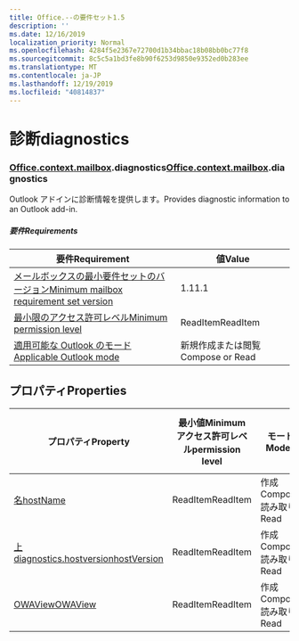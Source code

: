 ```yaml
---
title: Office.--の要件セット1.5
description: ''
ms.date: 12/16/2019
localization_priority: Normal
ms.openlocfilehash: 4284f5e2367e72700d1b34bbac18b08bb0bc77f8
ms.sourcegitcommit: 8c5c5a1bd3fe8b90f6253d9850e9352ed0b283ee
ms.translationtype: MT
ms.contentlocale: ja-JP
ms.lasthandoff: 12/19/2019
ms.locfileid: "40814837"
---
```

# <a name="diagnostics"></a><span data-ttu-id="15bdb-102">診断</span><span class="sxs-lookup"><span data-stu-id="15bdb-102">diagnostics</span></span>

### <a name="officeofficemdcontextofficecontextmdmailboxofficecontextmailboxmddiagnostics"></a><span data-ttu-id="15bdb-103">[Office](office.md)[.context](office.context.md)[.mailbox](office.context.mailbox.md).diagnostics</span><span class="sxs-lookup"><span data-stu-id="15bdb-103">[Office](office.md)[.context](office.context.md)[.mailbox](office.context.mailbox.md).diagnostics</span></span>

<span data-ttu-id="15bdb-104">Outlook アドインに診断情報を提供します。</span><span class="sxs-lookup"><span data-stu-id="15bdb-104">Provides diagnostic information to an Outlook add-in.</span></span>

##### <a name="requirements"></a><span data-ttu-id="15bdb-105">要件</span><span class="sxs-lookup"><span data-stu-id="15bdb-105">Requirements</span></span>

|<span data-ttu-id="15bdb-106">要件</span><span class="sxs-lookup"><span data-stu-id="15bdb-106">Requirement</span></span>| <span data-ttu-id="15bdb-107">値</span><span class="sxs-lookup"><span data-stu-id="15bdb-107">Value</span></span>|
|---|---|
|[<span data-ttu-id="15bdb-108">メールボックスの最小要件セットのバージョン</span><span class="sxs-lookup"><span data-stu-id="15bdb-108">Minimum mailbox requirement set version</span></span>](../../requirement-sets/outlook-api-requirement-sets.md)| <span data-ttu-id="15bdb-109">1.1</span><span class="sxs-lookup"><span data-stu-id="15bdb-109">1.1</span></span>|
|[<span data-ttu-id="15bdb-110">最小限のアクセス許可レベル</span><span class="sxs-lookup"><span data-stu-id="15bdb-110">Minimum permission level</span></span>](/outlook/add-ins/understanding-outlook-add-in-permissions)| <span data-ttu-id="15bdb-111">ReadItem</span><span class="sxs-lookup"><span data-stu-id="15bdb-111">ReadItem</span></span>|
|[<span data-ttu-id="15bdb-112">適用可能な Outlook のモード</span><span class="sxs-lookup"><span data-stu-id="15bdb-112">Applicable Outlook mode</span></span>](/outlook/add-ins/#extension-points)| <span data-ttu-id="15bdb-113">新規作成または閲覧</span><span class="sxs-lookup"><span data-stu-id="15bdb-113">Compose or Read</span></span>|

## <a name="properties"></a><span data-ttu-id="15bdb-114">プロパティ</span><span class="sxs-lookup"><span data-stu-id="15bdb-114">Properties</span></span>

| <span data-ttu-id="15bdb-115">プロパティ</span><span class="sxs-lookup"><span data-stu-id="15bdb-115">Property</span></span> | <span data-ttu-id="15bdb-116">最小値</span><span class="sxs-lookup"><span data-stu-id="15bdb-116">Minimum</span></span><br><span data-ttu-id="15bdb-117">アクセス許可レベル</span><span class="sxs-lookup"><span data-stu-id="15bdb-117">permission level</span></span> | <span data-ttu-id="15bdb-118">モード</span><span class="sxs-lookup"><span data-stu-id="15bdb-118">Modes</span></span> | <span data-ttu-id="15bdb-119">戻り値の種類</span><span class="sxs-lookup"><span data-stu-id="15bdb-119">Return type</span></span> | <span data-ttu-id="15bdb-120">最小値</span><span class="sxs-lookup"><span data-stu-id="15bdb-120">Minimum</span></span><br><span data-ttu-id="15bdb-121">要件セット</span><span class="sxs-lookup"><span data-stu-id="15bdb-121">requirement set</span></span> |
|---|---|---|---|:---:|
| [<span data-ttu-id="15bdb-122">名</span><span class="sxs-lookup"><span data-stu-id="15bdb-122">hostName</span></span>](/javascript/api/outlook/office.diagnostics?view=outlook-js-1.5#hostname) | <span data-ttu-id="15bdb-123">ReadItem</span><span class="sxs-lookup"><span data-stu-id="15bdb-123">ReadItem</span></span> | <span data-ttu-id="15bdb-124">作成</span><span class="sxs-lookup"><span data-stu-id="15bdb-124">Compose</span></span><br><span data-ttu-id="15bdb-125">読み取り</span><span class="sxs-lookup"><span data-stu-id="15bdb-125">Read</span></span> | <span data-ttu-id="15bdb-126">String</span><span class="sxs-lookup"><span data-stu-id="15bdb-126">String</span></span> | [<span data-ttu-id="15bdb-127">1.1</span><span class="sxs-lookup"><span data-stu-id="15bdb-127">1.1</span></span>](../requirement-set-1.1/outlook-requirement-set-1.1.md) |
| [<span data-ttu-id="15bdb-128">上 diagnostics.hostversion</span><span class="sxs-lookup"><span data-stu-id="15bdb-128">hostVersion</span></span>](/javascript/api/outlook/office.diagnostics?view=outlook-js-1.5#hostversion) | <span data-ttu-id="15bdb-129">ReadItem</span><span class="sxs-lookup"><span data-stu-id="15bdb-129">ReadItem</span></span> | <span data-ttu-id="15bdb-130">作成</span><span class="sxs-lookup"><span data-stu-id="15bdb-130">Compose</span></span><br><span data-ttu-id="15bdb-131">読み取り</span><span class="sxs-lookup"><span data-stu-id="15bdb-131">Read</span></span> | <span data-ttu-id="15bdb-132">String</span><span class="sxs-lookup"><span data-stu-id="15bdb-132">String</span></span> | [<span data-ttu-id="15bdb-133">1.1</span><span class="sxs-lookup"><span data-stu-id="15bdb-133">1.1</span></span>](../requirement-set-1.1/outlook-requirement-set-1.1.md) |
| [<span data-ttu-id="15bdb-134">OWAView</span><span class="sxs-lookup"><span data-stu-id="15bdb-134">OWAView</span></span>](/javascript/api/outlook/office.diagnostics?view=outlook-js-1.5#owaview) | <span data-ttu-id="15bdb-135">ReadItem</span><span class="sxs-lookup"><span data-stu-id="15bdb-135">ReadItem</span></span> | <span data-ttu-id="15bdb-136">作成</span><span class="sxs-lookup"><span data-stu-id="15bdb-136">Compose</span></span><br><span data-ttu-id="15bdb-137">読み取り</span><span class="sxs-lookup"><span data-stu-id="15bdb-137">Read</span></span> | <span data-ttu-id="15bdb-138">String</span><span class="sxs-lookup"><span data-stu-id="15bdb-138">String</span></span> | [<span data-ttu-id="15bdb-139">1.1</span><span class="sxs-lookup"><span data-stu-id="15bdb-139">1.1</span></span>](../requirement-set-1.1/outlook-requirement-set-1.1.md) |
